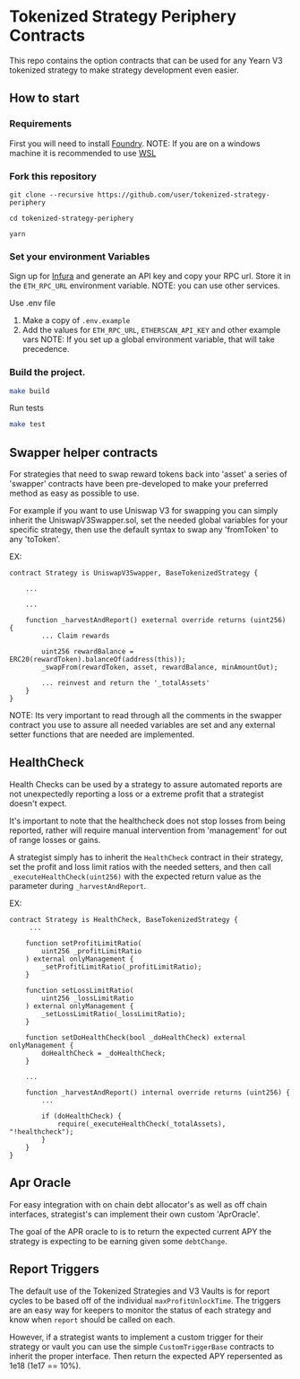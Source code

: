 # Tokenized Strategy Periphery Contracts

This repo contains the option contracts that can be used for any Yearn V3 tokenized strategy to make strategy development even easier.

## How to start

### Requirements
First you will need to install [Foundry](https://book.getfoundry.sh/getting-started/installation).
NOTE: If you are on a windows machine it is recommended to use [WSL](https://learn.microsoft.com/en-us/windows/wsl/install)

### Fork this repository

    git clone --recursive https://github.com/user/tokenized-strategy-periphery

    cd tokenized-strategy-periphery

    yarn


### Set your environment Variables

Sign up for [Infura](https://infura.io/) and generate an API key and copy your RPC url. Store it in the `ETH_RPC_URL` environment variable.
NOTE: you can use other services.

Use .env file
  1. Make a copy of `.env.example`
  2. Add the values for `ETH_RPC_URL`, `ETHERSCAN_API_KEY` and other example vars
     NOTE: If you set up a global environment variable, that will take precedence.


### Build the project.

```sh
make build
```

Run tests
```sh
make test
```

## Swapper helper contracts

For strategies that need to swap reward tokens back into 'asset' a series of 'swapper' contracts have been pre-developed to make your preferred method as easy as possible to use.

For example if you want to use Uniswap V3 for swapping you can simply inherit the UniswapV3Swapper.sol, set the needed global variables for your specific strategy, then use the default syntax to swap any 'fromToken' to any 'toToken'.

EX:

    contract Strategy is UniswapV3Swapper, BaseTokenizedStrategy {
    
        ...
        
        ...
        
        function _harvestAndReport() exeternal override returns (uint256) {
            ... Claim rewards
            
            uint256 rewardBalance = ERC20(rewardToken).balanceOf(address(this));
            _swapFrom(rewardToken, asset, rewardBalance, minAmountOut);
            
            ... reinvest and return the '_totalAssets'
        }
    }
    
NOTE: Its very important to read through all the comments in the swapper contract you use to assure all needed variables are set and any external setter functions that are needed are implemented.

## HealthCheck
Health Checks can be used by a strategy to assure automated reports are not unexpectedly reporting a loss or a extreme profit that a strategist doesn't expect.

It's important to note that the healthcheck does not stop losses from being reported, rather will require manual intervention from 'management' for out of range losses or gains.

A strategist simply has to inherit the `HealthCheck` contract in their strategy, set the profit and loss limit ratios with the needed setters, and then call `_executeHealthCheck(uint256)` with the expected return value as the parameter during `_harvestAndReport`.

EX:

    contract Strategy is HealthCheck, BaseTokenizedStrategy {
         ...
         
        function setProfitLimitRatio(
            uint256 _profitLimitRatio
        ) external onlyManagement {
            _setProfitLimitRatio(_profitLimitRatio);
        }

        function setLossLimitRatio(
            uint256 _lossLimitRatio
        ) external onlyManagement {
            _setLossLimitRatio(_lossLimitRatio);
        }

        function setDoHealthCheck(bool _doHealthCheck) external onlyManagement {
            doHealthCheck = _doHealthCheck;
        }
        
        ...
        
        function _harvestAndReport() internal override returns (uint256) {
            ...
            
            if (doHealthCheck) {
                require(_executeHealthCheck(_totalAssets), "!healthcheck");
            }
        }
    }
## Apr Oracle
For easy integration with on chain debt allocator's as well as off chain interfaces, strategist's can implement their own custom 'AprOracle'.

The goal of the APR oracle to is to return the expected current APY the strategy is expecting to be earning given some `debtChange`.


## Report Triggers
The default use of the Tokenized Strategies and V3 Vaults is for report cycles to be based off of the individual `maxProfitUnlockTime`. The triggers are an easy way for keepers to monitor the status of each strategy and know when `report` should be called on each.

However, if a strategist wants to implement a custom trigger for their strategy or vault you can use the simple `CustomTriggerBase` contracts to inherit the proper interface. Then return the expected APY repersented as 1e18 (1e17 == 10%).
